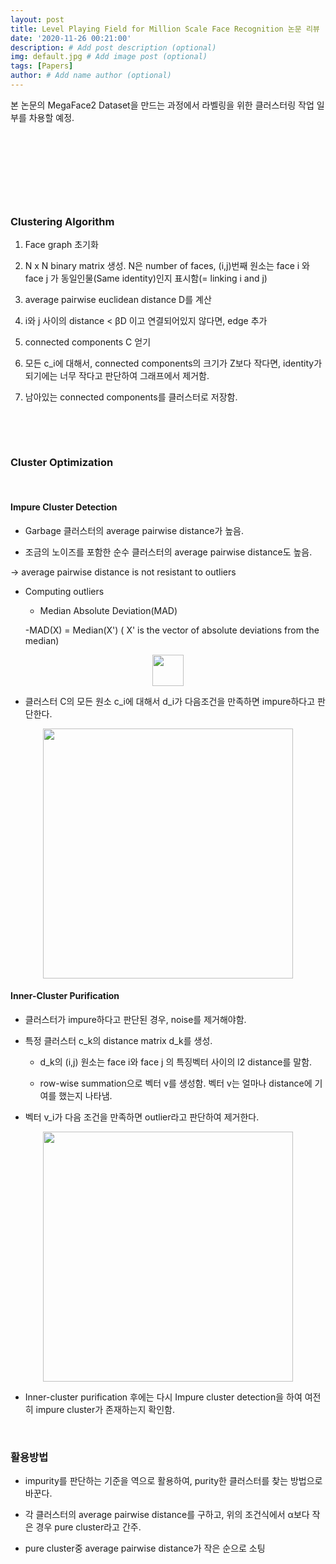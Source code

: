 ```yaml
---
layout: post
title: Level Playing Field for Million Scale Face Recognition 논문 리뷰
date: '2020-11-26 00:21:00'
description: # Add post description (optional)
img: default.jpg # Add image post (optional)
tags: [Papers]
author: # Add name author (optional)
---
```


본 논문의 MegaFace2 Dataset을 만드는 과정에서 라벨링을 위한 클러스터링 작업 일부를 차용할 예정.

​

​

​

​

### Clustering Algorithm

1. Face graph 초기화

2. N x N binary matrix 생성. N은 number of faces, (i,j)번째 원소는 face i 와 face j 가 동일인물(Same identity)인지 표시함(= linking i and j)

3. average pairwise euclidean distance D를 계산

4. i와 j 사이의 distance < βD 이고 연결되어있지 않다면, edge 추가

5. connected components C 얻기

6. 모든 c_i에 대해서, connected components의 크기가 Z보다 작다면, identity가 되기에는 너무 작다고 판단하여 그래프에서 제거함.

7. 남아있는 connected components를 클러스터로 저장함.

​

​

### Cluster Optimization

​

#### Impure Cluster Detection

- Garbage 클러스터의 average pairwise distance가 높음.

- 조금의 노이즈를 포함한 순수 클러스터의 average pairwise distance도 높음.

→ average pairwise distance is not resistant to outliers

- Computing outliers

    - Median Absolute Deviation(MAD)

    -MAD(X) = Median(X') ( X' is the vector of absolute deviations from the median)

<p align="center"><img src="https://user-images.githubusercontent.com/17904547/100247148-5b0e1880-2f7d-11eb-86b8-7ae37ee3d7aa.png" height=50></p>


- 클러스터 C의 모든 원소 c_i에 대해서 d_i가 다음조건을 만족하면 impure하다고 판단한다.

<p align="center"><img src="https://user-images.githubusercontent.com/17904547/100247173-62cdbd00-2f7d-11eb-98cf-ee02d2469f39.png" width=400></p>


#### Inner-Cluster Purification

- 클러스터가 impure하다고 판단된 경우, noise를 제거해야함.

- 특정 클러스터 c_k의 distance matrix d_k를 생성.

    - d_k의 (i,j) 원소는 face i와 face j 의 특징벡터 사이의 l2 distance를 말함.

    - row-wise summation으로 벡터 v를 생성함. 벡터 v는 얼마나 distance에 기여를 했는지 나타냄.

- 벡터 v_i가 다음 조건을 만족하면 outlier라고 판단하여 제거한다.

<p align="center"><img src="https://user-images.githubusercontent.com/17904547/100247385-9f99b400-2f7d-11eb-9db1-82d82fce2aa4.png" width=400></p>


- Inner-cluster purification 후에는 다시 Impure cluster detection을 하여 여전히 impure cluster가 존재하는지 확인함.

​

### 활용방법

- impurity를 판단하는 기준을 역으로 활용하여, purity한 클러스터를 찾는 방법으로 바꾼다.

- 각 클러스터의 average pairwise distance를 구하고, 위의 조건식에서 α보다 작은 경우 pure cluster라고 간주.

- pure cluster중 average pairwise distance가 작은 순으로 소팅






